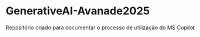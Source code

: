 # GenerativeAI-Avanade2025
Repositório criado para documentar o processo de utilização do MS Copilot
